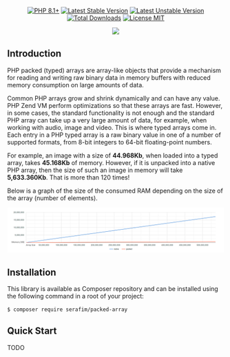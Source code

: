 <p align="center">
    <a href="https://packagist.org/packages/serafim/packed-array"><img src="https://poser.pugx.org/serafim/packed-array/require/php?style=for-the-badge" alt="PHP 8.1+"></a>
    <a href="https://packagist.org/packages/serafim/packed-array"><img src="https://poser.pugx.org/serafim/packed-array/version?style=for-the-badge" alt="Latest Stable Version"></a>
    <a href="https://packagist.org/packages/serafim/packed-array"><img src="https://poser.pugx.org/serafim/packed-array/v/unstable?style=for-the-badge" alt="Latest Unstable Version"></a>
    <a href="https://packagist.org/packages/serafim/packed-array"><img src="https://poser.pugx.org/serafim/packed-array/downloads?style=for-the-badge" alt="Total Downloads"></a>
    <a href="https://raw.githubusercontent.com/SerafimArts/PackedArray/master/LICENSE.md"><img src="https://poser.pugx.org/serafim/packed-array/license?style=for-the-badge" alt="License MIT"></a>
</p>
<p align="center">
    <a href="https://github.com/SerafimArts/PackedArray/actions"><img src="https://github.com/SerafimArts/PackedArray/workflows/tests/badge.svg"></a>
</p>

## Introduction

PHP packed (typed) arrays are array-like objects that provide a mechanism for 
reading and writing raw binary data in memory buffers with reduced memory 
consumption on large amounts of data.

Common PHP arrays grow and shrink dynamically and can have any value. PHP Zend 
VM perform optimizations so that these arrays are fast. However, in some cases, 
the standard functionality is not enough and the standard PHP array can take up 
a very large amount of data, for example, when working with audio, image and 
video. This is where typed arrays come in. Each entry in a PHP typed array is a 
raw binary value in one of a number of supported formats, from 8-bit integers to
64-bit floating-point numbers.

For example, an image with a size of **44.968Kb**, when loaded into a typed
array, takes **45.168Kb** of memory. However, if it is unpacked into a native
PHP array, then the size of such an image in memory will take **5,633.360Kb**.
That is more than 120 times!

Below is a graph of the size of the consumed RAM depending on the size of the 
array (number of elements).

![/resources/memory-usage.png](/resources/memory-usage.png)

## Installation

This library is available as Composer repository and can be 
installed using the following command in a root of your project:

```bash
$ composer require serafim/packed-array
```

## Quick Start

TODO

